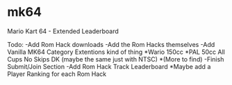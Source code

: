 # mk64
Mario Kart 64 - Extended Leaderboard

Todo:
-Add Rom Hack downloads
-Add the Rom Hacks themselves
-Add Vanilla MK64 Category Extentions kind of thing
  *Wario 150cc
  *PAL 50cc All Cups No Skips DK (maybe the same just with NTSC)
  *(More to find)
-Finish Submit/Join Section
-Add Rom Hack Track Leaderboard
  *Maybe add a Player Ranking for each Rom Hack
